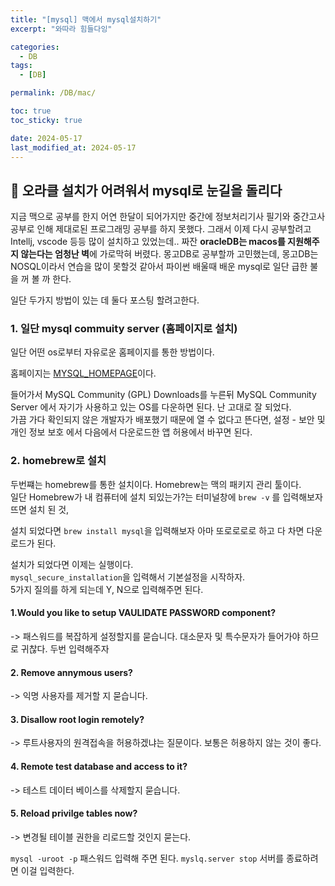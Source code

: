 ```yaml
---
title: "[mysql] 맥에서 mysql설치하기"
excerpt: "와따라 힘들다잉"

categories:
  - DB
tags:
  - [DB]

permalink: /DB/mac/

toc: true
toc_sticky: true

date: 2024-05-17
last_modified_at: 2024-05-17
---
```


## 🦥 오라클 설치가 어려워서 mysql로 눈길을 돌리다
지금 맥으로 공부를 한지 어연 한달이 되어가지만 중간에 정보처리기사 필기와 중간고사 공부로 인해 제대로된 프로그래밍 공부를 하지 못했다. 그래서 이제 다시 공부할려고 Intellj, vscode 등등 많이 설치하고 있었는데.. 짜잔 **oracleDB는 macos를 지원해주지 않는다는 엄청난 벽**에 가로막혀 버렸다. 몽고DB로 공부할까 고민했는데, 몽고DB는 NOSQL이라서 연습을 많이 못할것 같아서 파이썬 배울때 배운 mysql로 일단 급한 불을 꺼 볼 까 한다.

일단 두가지 방법이 있는 데 둘다 포스팅 할려고한다.

### 1. 일단 mysql commuity server (홈페이지로 설치)

일단 어떤 os로부터 자유로운 홈페이지를 통한 방법이다.

홈페이지는 [MYSQL_HOMEPAGE](https://www.mysql.com/downloads/)이다.

들어가서 MySQL Community (GPL) Downloads를 누른뒤 MySQL Community Server 에서 자기가 사용하고 있는 OS를 다운하면 된다. 난 고대로 잘 되었다.   
가끔 가다 확인되지 않은 개발자가 배포했기 때문에 열 수 없다고 뜬다면, 설정 - 보안 및 개인 정보 보호 에서 다음에서 다운로드한 앱 허용에서 바꾸면 된다.

### 2. homebrew로 설치
두번쨰는 homebrew를 통한 설치이다. Homebrew는 맥의 패키지 관리 툴이다.  
일단 Homebrew가 내 컴퓨터에 설치 되있는가?는 터미널창에 `brew -v` 를 입력해보자 뜨면 설치 된 것,   


설치 되었다면 `brew install mysql`을 입력해보자 아마 또로로로로 하고 다 차면 다운로드가 된다.  

설치가 되었다면 이제는 실행이다.  
`mysql_secure_installation`을 입력해서 기본설정을 시작하자.  
5가지 질의를 하게 되는데 Y, N으로 입력해주면 된다.
#### 1.Would you like to setup VAULIDATE PASSWORD component?
 -> 패스워드를 복잡하게 설정할지를 묻습니다. 대소문자 및 특수문자가 들어가야 하므로 귀찮다. 두번 입력해주자

#### 2. Remove annymous users?
 -> 익명 사용자를 제거할 지 묻습니다. 

#### 3. Disallow root login remotely?
 -> 루트사용자의 원격접속을 허용하겠냐는 질문이다. 보통은 허용하지 않는 것이 좋다.  

#### 4. Remote test database and access to it?
 -> 테스트 데이터 베이스를 삭제할지 묻습니다.

#### 5. Reload privilge tables now?
 -> 변경될 테이블 권한을 리로드할 것인지 묻는다.

`mysql -uroot -p` 패스워드 입력해 주면 된다. 
`myslq.server stop` 서버를 종료하려면 이걸 입력한다. 